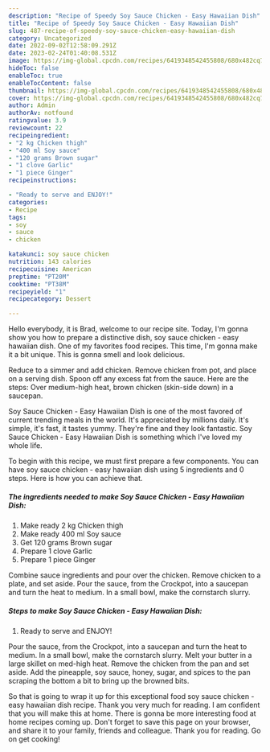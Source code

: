 ```yaml
---
description: "Recipe of Speedy Soy Sauce Chicken - Easy Hawaiian Dish"
title: "Recipe of Speedy Soy Sauce Chicken - Easy Hawaiian Dish"
slug: 487-recipe-of-speedy-soy-sauce-chicken-easy-hawaiian-dish
category: Uncategorized
date: 2022-09-02T12:58:09.291Z
date: 2023-02-24T01:40:08.531Z
image: https://img-global.cpcdn.com/recipes/6419348542455808/680x482cq70/soy-sauce-chicken-easy-hawaiian-dish-recipe-main-photo.jpg
hideToc: false
enableToc: true
enableTocContent: false
thumbnail: https://img-global.cpcdn.com/recipes/6419348542455808/680x482cq70/soy-sauce-chicken-easy-hawaiian-dish-recipe-main-photo.jpg
cover: https://img-global.cpcdn.com/recipes/6419348542455808/680x482cq70/soy-sauce-chicken-easy-hawaiian-dish-recipe-main-photo.jpg
author: Admin
authorAv: notfound
ratingvalue: 3.9
reviewcount: 22
recipeingredient:
- "2 kg Chicken thigh"
- "400 ml Soy sauce"
- "120 grams Brown sugar"
- "1 clove Garlic"
- "1 piece Ginger"
recipeinstructions:

- "Ready to serve and ENJOY!"
categories:
- Recipe
tags:
- soy
- sauce
- chicken

katakunci: soy sauce chicken 
nutrition: 143 calories
recipecuisine: American
preptime: "PT20M"
cooktime: "PT38M"
recipeyield: "1"
recipecategory: Dessert

---
```



Hello everybody, it is Brad, welcome to our recipe site. Today, I'm gonna show you how to prepare a distinctive dish, soy sauce chicken - easy hawaiian dish. One of my favorites food recipes. This time, I'm gonna make it a bit unique. This is gonna smell and look delicious.

Reduce to a simmer and add chicken. Remove chicken from pot, and place on a serving dish. Spoon off any excess fat from the sauce. Here are the steps: Over medium-high heat, brown chicken (skin-side down) in a saucepan.

Soy Sauce Chicken - Easy Hawaiian Dish is one of the most favored of current trending meals in the world. It's appreciated by millions daily. It's simple, it's fast, it tastes yummy. They're fine and they look fantastic. Soy Sauce Chicken - Easy Hawaiian Dish is something which I've loved my whole life.


To begin with this recipe, we must first prepare a few components. You can have soy sauce chicken - easy hawaiian dish using 5 ingredients and 0 steps. Here is how you can achieve that.

<!--inarticleads1-->

##### The ingredients needed to make Soy Sauce Chicken - Easy Hawaiian Dish:

1. Make ready 2 kg Chicken thigh
1. Make ready 400 ml Soy sauce
1. Get 120 grams Brown sugar
1. Prepare 1 clove Garlic
1. Prepare 1 piece Ginger


Combine sauce ingredients and pour over the chicken. Remove chicken to a plate, and set aside. Pour the sauce, from the Crockpot, into a saucepan and turn the heat to medium. In a small bowl, make the cornstarch slurry. 

<!--inarticleads2-->

##### Steps to make Soy Sauce Chicken - Easy Hawaiian Dish:


1. Ready to serve and ENJOY!

Pour the sauce, from the Crockpot, into a saucepan and turn the heat to medium. In a small bowl, make the cornstarch slurry. Melt your butter in a large skillet on med-high heat. Remove the chicken from the pan and set aside. Add the pineapple, soy sauce, honey, sugar, and spices to the pan scraping the bottom a bit to bring up the browned bits. 

So that is going to wrap it up for this exceptional food soy sauce chicken - easy hawaiian dish recipe. Thank you very much for reading. I am confident that you will make this at home. There is gonna be more interesting food at home recipes coming up. Don't forget to save this page on your browser, and share it to your family, friends and colleague. Thank you for reading. Go on get cooking!

